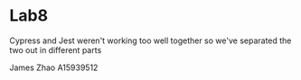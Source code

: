 # Lab8

Cypress and Jest weren't working too well together
so we've separated the two out in different parts

James Zhao
A15939512